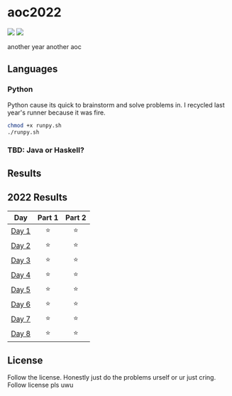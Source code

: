 # aoc2022

![](https://img.shields.io/badge/day%20📅-9-blue) ![](https://img.shields.io/badge/days%20completed-8-red)

another year another aoc


## Languages

### Python

Python cause its quick to brainstorm and solve problems in. I recycled last year's runner because it was fire.

```sh
chmod +x runpy.sh
./runpy.sh
```

### TBD: Java or Haskell?


## Results

<!--- advent_readme_stars table --->
## 2022 Results

| Day | Part 1 | Part 2 |
| :---: | :---: | :---: |
| [Day 1](https://adventofcode.com/2022/day/1) | ⭐ | ⭐ |
| [Day 2](https://adventofcode.com/2022/day/2) | ⭐ | ⭐ |
| [Day 3](https://adventofcode.com/2022/day/3) | ⭐ | ⭐ |
| [Day 4](https://adventofcode.com/2022/day/4) | ⭐ | ⭐ |
| [Day 5](https://adventofcode.com/2022/day/5) | ⭐ | ⭐ |
| [Day 6](https://adventofcode.com/2022/day/6) | ⭐ | ⭐ |
| [Day 7](https://adventofcode.com/2022/day/7) | ⭐ | ⭐ |
| [Day 8](https://adventofcode.com/2022/day/8) | ⭐ | ⭐ |
<!--- advent_readme_stars table --->

## License

Follow the license. Honestly just do the problems urself or ur just cring.
Follow license pls uwu
